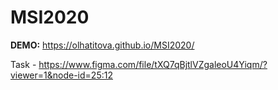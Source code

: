 # MSI2020

**DEMO:** https://olhatitova.github.io/MSI2020/

Task - https://www.figma.com/file/tXQ7qBjtlVZgaleoU4Yiqm/?viewer=1&node-id=25:12
